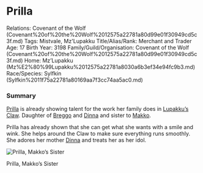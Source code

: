 # Prilla

Relations: Covenant of the Wolf (Covenant%20of%20the%20Wolf%2012575a22781a80d99e01f30949cd5c3f.md) 
Tags: Mistvale, Mz'Lupakku
Title/Alias/Rank: Merchant and Trader
Age: 17
Birth Year: 3198
Family/Guild/Organisation: Covenant of the Wolf (Covenant%20of%20the%20Wolf%2012575a22781a80d99e01f30949cd5c3f.md) 
Home: Mz’Lupakku (Mz%E2%80%99Lupakku%2012575a22781a8030a6b3ef34e94fc9b3.md) 
Race/Species: Sylfkin (Sylfkin%2011f75a22781a80169aa7f3cc74aa5ac0.md)

### Summary

[Prilla](Prilla%2013375a22781a80fda268db8e1a575ab3.md) is already showing talent for the work her family does in [Lupakku’s Claw](Lupakku%E2%80%99s%20Claw%2012675a22781a80a78ccfc343d56a51de.md). Daughter of [Breggo](Breggo%2013375a22781a8082b172d96768a7e913.md) and [Dinna](Dinna%2013375a22781a8022be5be7eb5603c35c.md) and sister to [Makko](https://www.notion.so/Makko-5aaa07b878e04e629f964c45ffb4ad73?pvs=21).

Prilla has already shown that she can get what she wants with a smile and wink. She helps around the Claw to make sure everything runs smoothly. She adores her mother [Dinna](Dinna%2013375a22781a8022be5be7eb5603c35c.md) and treats her as her idol.

![Prilla, Makko’s Sister](0_2.jpg)

Prilla, Makko’s Sister